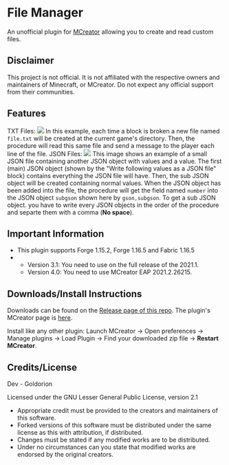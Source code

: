 # File Manager
An unofficial plugin for [MCreator](https://mcreator.net/) allowing you to create and read custom files.

## Disclaimer
This project is not official. It is not affiliated with the respective owners and maintainers of Minecraft, or MCreator. Do not expect any official support from their communities.

## Features
TXT Files:
![](https://i.imgur.com/0v2PSEZ.png)
In this example, each time a block is broken a new file named `file.txt` will be created at the current game's directory. Then, the procedure will read this same file and send a message to the player each line of the file.
JSON Files:
![](https://i.imgur.com/Oxrp570.png)
This image shows an example of a small JSON file containing another JSON object with values and a value. The first (main) JSON object (shown by the "Write following values as a JSON file" block) contains everything the JSON file will have. Then, the sub JSON object will be created containing normal values. When the JSON object has been added into the file, the procedure will get the field named `number` into the JSON object `subgson` shown here by `gson,subgson`. To get a sub JSON object. you have to write every JSON objects in the order of the procedure and separte them with a comma (**No space**).

## Important Information
* This plugin supports Forge 1.15.2, Forge 1.16.5 and Fabric 1.16.5
* * Version 3.1: You need to use on the full release of the 2021.1.
  * Version 4.0: You need to use MCreator EAP 2021.2.26215. 

## Downloads/Install Instructions
Downloads can be found on the [Release page of this repo](https://github.com/Goldorion/File-Manager-MCreator/releases).
The plugin's MCreator page is [here](https://mcreator.net/plugin/64638/file-creator).

Install like any other plugin: Launch MCreator -> Open preferences -> Manage plugins -> Load Plugin -> Find your downloaded zip file -> **Restart MCreator**.

## Credits/License
Dev - Goldorion

Licensed under the GNU Lesser General Public License, version 2.1  
* Appropriate credit must be provided to the creators and maintainers of this software.
* Forked versions of this software must be distributed under the same license as this with attribution, if distributed.
* Changes must be stated if any modified works are to be distributed.
* Under no circumstances can you state that modified works are endorsed by the original creators.
